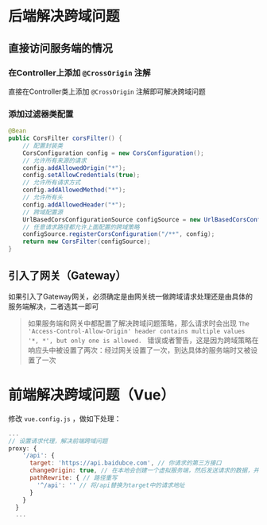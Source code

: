 # 后端解决跨域问题

## 直接访问服务端的情况

### 在Controller上添加 `@CrossOrigin` 注解

直接在Controller类上添加 `@CrossOrigin` 注解即可解决跨域问题

### 添加过滤器类配置

```java
@Bean
public CorsFilter corsFilter() {
    // 配置封装类
    CorsConfiguration config = new CorsConfiguration();
    // 允许所有来源的请求
    config.addAllowedOrigin("*");
    config.setAllowCredentials(true);
    // 允许所有请求方式
    config.addAllowedMethod("*");
    // 允许所有头
    config.addAllowedHeader("*");
    // 跨域配置源
    UrlBasedCorsConfigurationSource configSource = new UrlBasedCorsConfigurationSource();
    // 任意请求路径都允许上面配置的跨域策略
    configSource.registerCorsConfiguration("/**", config);
    return new CorsFilter(configSource);
}
```

## 引入了网关（Gateway）

如果引入了Gateway网关，必须确定是由网关统一做跨域请求处理还是由具体的服务端解决，二者选其一即可

> 如果服务端和网关中都配置了解决跨域问题策略，那么请求时会出现 `The 'Access-Control-Allow-Origin' header contains multiple values '*, *', but only one is allowed. ` 错误或者警告，这是因为跨域策略在响应头中被设置了两次：经过网关设置了一次，到达具体的服务端时又被设置了一次

# 前端解决跨域问题（Vue）

修改 `vue.config.js` ，做如下处理：

```javascript
...
// 设置请求代理，解决前端跨域问题
proxy: {
    '/api': {
      target: 'https://api.baidubce.com', // 你请求的第三方接口
      changeOrigin: true, // 在本地会创建一个虚拟服务端，然后发送请求的数据，并同时接收请求的数据，这样服务端和服务端进行数据的交互就不会有跨域问题
      pathRewrite: { // 路径重写
        '^/api': '' // 将/api替换为target中的请求地址
      }
    }
  }
  ...
```

